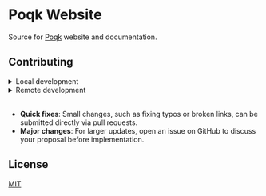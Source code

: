 # Poqk Website

Source for [Poqk](https://github.com/poqk/poqk) website and documentation.

## Contributing

<details>
    <summary>Local development</summary>

- Clone this repository.
- Install:  
  - [Bun](https://bun.sh)  
- Run `bun run dev` to start the development server.

</details>

<details>
    <summary>Remote development</summary>

TBD

</details>

<br>

- **Quick fixes**: Small changes, such as fixing typos or broken links, can be submitted directly via pull requests.
- **Major changes**: For larger updates, open an issue on GitHub to discuss your proposal before implementation.

## License

[MIT](LICENSE)
